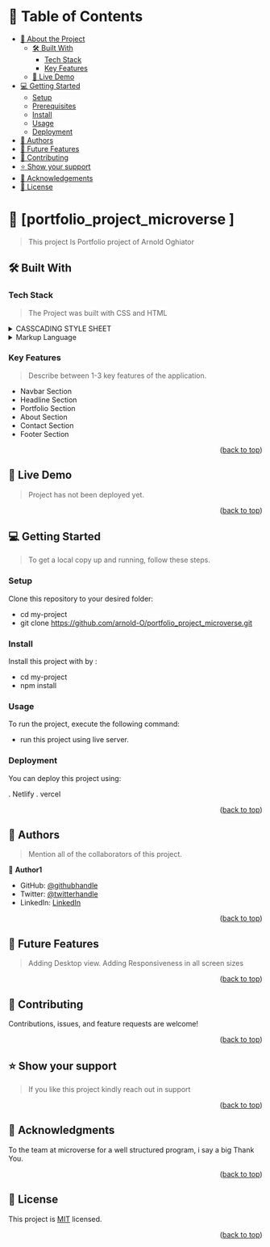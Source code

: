 <a name="readme-top"></a>


# 📗 Table of Contents

- [📖 About the Project](#about-project)
  - [🛠 Built With](#built-with)
    - [Tech Stack](#tech-stack)
    - [Key Features](#key-features)
  - [🚀 Live Demo](#live-demo)
- [💻 Getting Started](#getting-started)
  - [Setup](#setup)
  - [Prerequisites](#prerequisites)
  - [Install](#install)
  - [Usage](#usage)
  - [Deployment](#triangular_flag_on_post-deployment)
- [👥 Authors](#authors)
- [🔭 Future Features](#future-features)
- [🤝 Contributing](#contributing)
- [⭐️ Show your support](#support)
- [🙏 Acknowledgements](#acknowledgements)
- [📝 License](#license)

<!-- PROJECT DESCRIPTION -->

# 📖 [portfolio_project_microverse ] <a name=""></a>

> This project Is Portfolio project of Arnold Oghiator

## 🛠 Built With <a name="built-with"></a>

### Tech Stack <a name="tech-stack"></a>

> The Project was built with CSS and HTML

<details>
  <summary>CASSCADING STYLE SHEET</summary>
  <ul>
    <li><a href="https://developer.mozilla.org/en-US/docs/Web/CSS">CSS</a></li>
  </ul> 
</details>

<details>
  <summary>Markup Language</summary> 
   <ul>
    <li><a href="https://developer.mozilla.org/en-US/docs/Web/HTML">HTML</a></li>
  </ul> 
</details>

### Key Features <a name="key-features"></a>

> Describe between 1-3 key features of the application.
- Navbar Section
- Headline Section
- Portfolio Section
- About Section
- Contact Section
- Footer Section

<p align="right">(<a href="#readme-top">back to top</a>)</p>

<!-- LIVE DEMO -->

## 🚀 Live Demo <a name="live-demo"></a>

> Project has not been deployed yet.

<!-- - [Live Demo Link](https://yourdeployedapplicationlink.com) -->

<p align="right">(<a href="#readme-top">back to top</a>)</p>

<!-- GETTING STARTED -->

## 💻 Getting Started <a name="getting-started"></a>

> To get a local copy up and running, follow these steps.

### Setup

Clone this repository to your desired folder:

  - cd my-project
  - git clone https://github.com/arnold-O/portfolio_project_microverse.git

### Install

Install this project with by :
- cd my-project
- npm install

### Usage

To run the project, execute the following command:

- run this project using live server.


### Deployment

You can deploy this project using:

. Netlify
. vercel

<p align="right">(<a href="#readme-top">back to top</a>)</p>

<!-- AUTHORS -->

## 👥 Authors <a name="authors"></a>

> Mention all of the collaborators of this project.

👤 **Author1**

- GitHub: [@githubhandle](https://github.com/arnold-O)
- Twitter: [@twitterhandle](https://twitter.com/arnoldoghiator)
- LinkedIn: [LinkedIn](https://www.linkedin.com/in/arnoldoghiator/)


<p align="right">(<a href="#readme-top">back to top</a>)</p>

<!-- FUTURE FEATURES -->

## 🔭 Future Features <a name="future-features"></a>

> Adding Desktop view.
>Adding Responsiveness in all screen sizes

<p align="right">(<a href="#readme-top">back to top</a>)</p>

<!-- CONTRIBUTING -->

## 🤝 Contributing <a name="contributing"></a>

Contributions, issues, and feature requests are welcome!


<p align="right">(<a href="#readme-top">back to top</a>)</p>

<!-- SUPPORT -->

## ⭐️ Show your support <a name="support"></a>

> If you like this project kindly reach out in support



<p align="right">(<a href="#readme-top">back to top</a>)</p>

<!-- ACKNOWLEDGEMENTS -->

## 🙏 Acknowledgments <a name="acknowledgements"></a>

To the team at microverse for a well structured program, i say a big Thank You.

<p align="right">(<a href="#readme-top">back to top</a>)</p>



<!-- LICENSE -->

## 📝 License <a name="license"></a>

This project is [MIT](./LICENSE) licensed.


<p align="right">(<a href="#readme-top">back to top</a>)</p>
